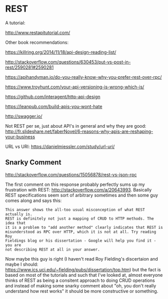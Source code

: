 REST
====

A tutorial:

http://www.restapitutorial.com/

Other book recommendations:

https://killring.org/2014/11/18/api-design-reading-list/

http://stackoverflow.com/questions/630453/put-vs-post-in-rest/2590281#2590281

https://apihandyman.io/do-you-really-know-why-you-prefer-rest-over-rpc/

https://www.troyhunt.com/your-api-versioning-is-wrong-which-is/

https://github.com/interagent/http-api-design

https://leanpub.com/build-apis-you-wont-hate

http://swagger.io/

Not REST per se, just about API's in general and why they are good:
http://fr.slideshare.net/faberNovel/6-reasons-why-apis-are-reshaping-your-business

URL vs URI: https://danielmiessler.com/study/url-uri/

Snarky Comment
--------------

http://stackoverflow.com/questions/15056878/rest-vs-json-rpc

The first comment on this response probably perfectly sums up my frustration
with REST: http://stackoverflow.com/a/20643993. Basically REST specifications
seem sort of arbitrary sometimes and then some guy comes along and says this:

```
This answer shows the all-too usual misconception of what REST actually is.
REST is definitely not just a mapping of CRUD to HTTP methods. The idea that
it is a problem to "add another method" clearly indicates that REST is
misunderstood as RPC over HTTP, which it is not at all. Try reading Roy
Fieldings blog or his dissertation - Google will help you find it - you are
not describing REST at all in your answer.
```

Now maybe this guy is right (I haven't read Roy Fielding's discertaion and
maybe I should: https://www.ics.uci.edu/~fielding/pubs/dissertation/top.htm)
but the fact is based on most of the tutorials and such that I've looked at,
almost everyone thinks of REST as being a consitent approach to doing CRUD
operations and instead of making some snarky comment about "oh, you don't
really understand how rest works" it should be more constructive or something.
